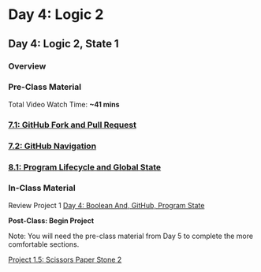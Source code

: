 # Day 4: Logic 2

## Day 4: Logic 2, State 1

### Overview

### Pre-Class Material

Total Video Watch Time: **~41 mins**

### [7.1: GitHub Fork and Pull Request](../../7-github/7.1-github-fork-and-pull-request.md)

### [7.2: GitHub Navigation](../../7-github/7.2-github-repo-browsing.md)

### [8.1: Program Lifecycle and Global State](../../8-managing-state-and-input-validation/8.1-program-lifecycle-and-state.md)

### In-Class Material

Review Project 1 [Day 4: Boolean And, GitHub, Program State](../../class-exercises/day-4-boolean-and-program-state.md)

**Post-Class: Begin Project**

Note: You will need the pre-class material from Day 5 to complete the more comfortable sections.

[Project 1.5: Scissors Paper Stone 2](../../projects/project-1-scissors-paper-stone/project-1-scissors-paper-stone-part-2.md)

